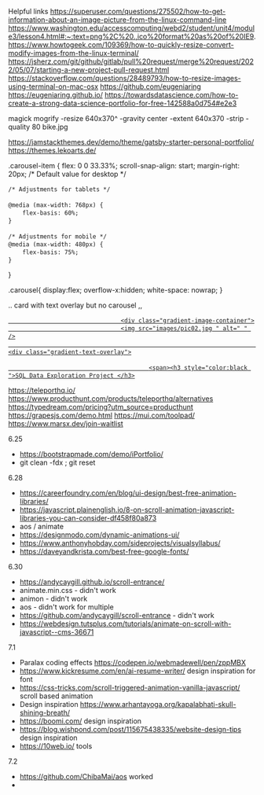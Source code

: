 
Helpful links
https://superuser.com/questions/275502/how-to-get-information-about-an-image-picture-from-the-linux-command-line
https://www.washington.edu/accesscomputing/webd2/student/unit4/module3/lesson4.html#:~:text=png%2C%20.,ico%20format%20as%20of%20IE9.
https://www.howtogeek.com/109369/how-to-quickly-resize-convert-modify-images-from-the-linux-terminal/
https://jsherz.com/git/github/gitlab/pull%20request/merge%20request/2022/05/07/starting-a-new-project-pull-request.html
https://stackoverflow.com/questions/28489793/how-to-resize-images-using-terminal-on-mac-osx
https://github.com/eugeniaring
https://eugeniaring.github.io/
https://towardsdatascience.com/how-to-create-a-strong-data-science-portfolio-for-free-142588a0d754#e2e3

magick mogrify -resize 640x370^ -gravity center -extent 640x370 -strip -quality 80 bike.jpg

https://jamstackthemes.dev/demo/theme/gatsby-starter-personal-portfolio/
https://themes.lekoarts.de/

.carousel-item {
    flex: 0 0 33.33%;
scroll-snap-align: start;
    margin-right: 20px;
    /* Default value for desktop */

    /* Adjustments for tablets */

    @media (max-width: 768px) {
        flex-basis: 60%;
    }

    /* Adjustments for mobile */
    @media (max-width: 480px) {
        flex-basis: 75%;
    }
}

 .carousel{
    display:flex;
    overflow-x:hidden;
    white-space: nowrap;
}

.. card with text overlay but no carousel ,,
  <div class="col-4 col-6-mobile ">
                            <article class="item ">
                                <a href="https://public.tableau.com/app/profile/padmashree.ravikiran/viz/COVID19dashboard_16856474756330/Dashboard1 "
                                    target="_blank " class="image fit ">

                                    <div class="gradient-image-container">
                                    <img src="images/pic02.jpg " alt=" " />
                                                                            <div class="gradient-text-overlay">

                                            <span><h3 style="color:black ">SQL Data Exploration Project </h3>
 <i class="fas fa-arrow-right "></i>
</span>
 </div>
                                    </div>
                                </a>
                            </article>
                        </div>

https://teleporthq.io/
https://www.producthunt.com/products/teleporthq/alternatives
https://typedream.com/pricing?utm_source=producthunt
https://grapesjs.com/demo.html
https://mui.com/toolpad/
https://www.marsx.dev/join-waitlist

6.25
- https://bootstrapmade.com/demo/iPortfolio/
- git clean -fdx ; git reset

6.28
- https://careerfoundry.com/en/blog/ui-design/best-free-animation-libraries/
- https://javascript.plainenglish.io/8-on-scroll-animation-javascript-libraries-you-can-consider-df458f80a873
- aos / animate
- https://designmodo.com/dynamic-animations-ui/
- https://www.anthonyhobday.com/sideprojects/visualsyllabus/
- https://daveyandkrista.com/best-free-google-fonts/

6.30
- https://andycaygill.github.io/scroll-entrance/
- animate.min.css - didn't work
- animon - didn't work
- aos - didn't work for multiple  
- https://github.com/andycaygill/scroll-entrance - didn't work
- https://webdesign.tutsplus.com/tutorials/animate-on-scroll-with-javascript--cms-36671

7.1
- Paralax coding effects https://codepen.io/webmadewell/pen/zppMBX
- https://www.kickresume.com/en/ai-resume-writer/ design inspiration for font
- https://css-tricks.com/scroll-triggered-animation-vanilla-javascript/ scroll based animation
- Design inspiration https://www.arhantayoga.org/kapalabhati-skull-shining-breath/
- https://boomi.com/ design inspiration
- https://blog.wishpond.com/post/115675438335/website-design-tips design inspiration
- https://10web.io/ tools

7.2
- https://github.com/ChibaMai/aos worked
- 